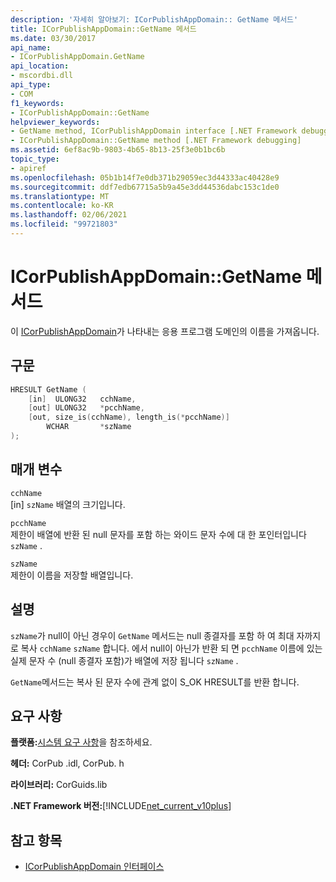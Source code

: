 ```yaml
---
description: '자세히 알아보기: ICorPublishAppDomain:: GetName 메서드'
title: ICorPublishAppDomain::GetName 메서드
ms.date: 03/30/2017
api_name:
- ICorPublishAppDomain.GetName
api_location:
- mscordbi.dll
api_type:
- COM
f1_keywords:
- ICorPublishAppDomain::GetName
helpviewer_keywords:
- GetName method, ICorPublishAppDomain interface [.NET Framework debugging]
- ICorPublishAppDomain::GetName method [.NET Framework debugging]
ms.assetid: 6ef8ac9b-9803-4b65-8b13-25f3e0b1bc6b
topic_type:
- apiref
ms.openlocfilehash: 05b1b14f7e0db371b29059ec3d44333ac40428e9
ms.sourcegitcommit: ddf7edb67715a5b9a45e3dd44536dabc153c1de0
ms.translationtype: MT
ms.contentlocale: ko-KR
ms.lasthandoff: 02/06/2021
ms.locfileid: "99721803"
---
```

# <a name="icorpublishappdomaingetname-method"></a>ICorPublishAppDomain::GetName 메서드

이 [ICorPublishAppDomain](icorpublishappdomain-interface.md)가 나타내는 응용 프로그램 도메인의 이름을 가져옵니다.  
  
## <a name="syntax"></a>구문  
  
```cpp  
HRESULT GetName (  
    [in]  ULONG32   cchName,
    [out] ULONG32   *pcchName,  
    [out, size_is(cchName), length_is(*pcchName)]
        WCHAR       *szName  
);  
```  
  
## <a name="parameters"></a>매개 변수  

 `cchName`  
 [in] `szName` 배열의 크기입니다.  
  
 `pcchName`  
 제한이 배열에 반환 된 null 문자를 포함 하는 와이드 문자 수에 대 한 포인터입니다 `szName` .  
  
 `szName`  
 제한이 이름을 저장할 배열입니다.  
  
## <a name="remarks"></a>설명  

 `szName`가 null이 아닌 경우이 `GetName` 메서드는 null 종결자를 포함 하 여 최대 자까지로 복사 `cchName` `szName` 합니다. 에서 null이 아닌가 반환 되 면 `pcchName` 이름에 있는 실제 문자 수 (null 종결자 포함)가 배열에 저장 됩니다 `szName` .  
  
 `GetName`메서드는 복사 된 문자 수에 관계 없이 S_OK HRESULT를 반환 합니다.  
  
## <a name="requirements"></a>요구 사항  

 **플랫폼:**[시스템 요구 사항](../../get-started/system-requirements.md)을 참조하세요.  
  
 **헤더:** CorPub .idl, CorPub. h  
  
 **라이브러리:** CorGuids.lib  
  
 **.NET Framework 버전:**[!INCLUDE[net_current_v10plus](../../../../includes/net-current-v10plus-md.md)]  
  
## <a name="see-also"></a>참고 항목

- [ICorPublishAppDomain 인터페이스](icorpublishappdomain-interface.md)
